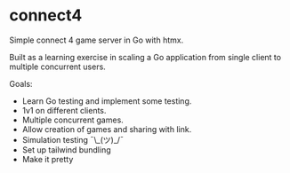 # connect4

Simple connect 4 game server in Go with htmx.

Built as a learning exercise in scaling a Go application from single client to multiple concurrent users.

Goals:

- Learn Go testing and implement some testing.
- 1v1 on different clients.
- Multiple concurrent games.
- Allow creation of games and sharing with link.
- Simulation testing ¯\\\_(ツ)\_/¯
- Set up tailwind bundling
- Make it pretty
